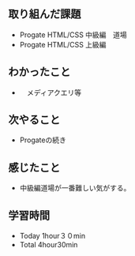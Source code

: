 ## 取り組んだ課題
- Progate HTML/CSS 中級編　道場
- Progate HTML/CSS 上級編
## わかったこと
- 　メディアクエリ等
## 次やること
- Progateの続き
## 感じたこと
- 中級編道場が一番難しい気がする。
## 学習時間
- Today 1hour３０min
- Total 4hour30min
